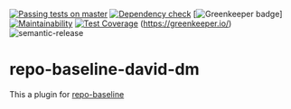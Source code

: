 [![Passing tests on master](https://travis-ci.org/oliverlorenz/repo-baseline-david-dm.svg?branch=master)](https://travis-ci.org/oliverlorenz/repo-baseline-david-dm)
[![Dependency check](https://david-dm.org/oliverlorenz/repo-baseline-david-dm/status.svg)](https://david-dm.org/oliverlorenz/repo-baseline-david-dm)
[![Greenkeeper badge](https://badges.greenkeeper.io/oliverlorenz/repo-baseline-david-dm.svg)] [![Maintainability](https://api.codeclimate.com/v1/badges/31535ecd2df38d2cda57/maintainability)](https://codeclimate.com/github/oliverlorenz/repo-baseline-david-dm/maintainability) [![Test Coverage](https://api.codeclimate.com/v1/badges/31535ecd2df38d2cda57/test_coverage)](https://codeclimate.com/github/oliverlorenz/repo-baseline-david-dm/test_coverage) 
(https://greenkeeper.io/) ![semantic-release](https://img.shields.io/badge/%20%20%F0%9F%93%A6%F0%9F%9A%80-semantic--release-e10079.svg)
# repo-baseline-david-dm

This a plugin for [repo-baseline](https://github.com/oliverlorenz/repo-baseline)
